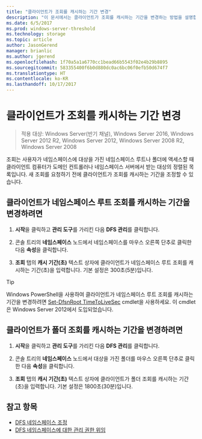 ```yaml
---
title: "클라이언트가 조회를 캐시하는 기간 변경"
description: "이 문서에서는 클라이언트가 조회를 캐시하는 기간을 변경하는 방법을 설명합니다."
ms.date: 6/5/2017
ms.prod: windows-server-threshold
ms.technology: storage
ms.topic: article
author: JasonGerend
manager: brianlic
ms.author: jgerend
ms.openlocfilehash: 1f70a5a1a6770cc1bead66b5543f02e4b29b8895
ms.sourcegitcommit: 583355400f6b0d880dc0ac6bc06f0efb50d674f7
ms.translationtype: HT
ms.contentlocale: ko-KR
ms.lasthandoff: 10/17/2017
---
```

# <a name="change-the-amount-of-time-that-clients-cache-referrals"></a>클라이언트가 조회를 캐시하는 기간 변경

> 적용 대상: Windows Server(반기 채널), Windows Server 2016, Windows Server 2012 R2, Windows Server 2012, Windows Server 2008 R2, Windows Server 2008

조회는 사용자가 네임스페이스에 대상을 가진 네임스페이스 루트나 폴더에 액세스할 때 클라이언트 컴퓨터가 도메인 컨트롤러나 네임스페이스 서버에서 받는 대상의 정렬된 목록입니다. 새 조회를 요청하기 전에 클라이언트가 조회를 캐시하는 기간을 조정할 수 있습니다.

## <a name="to-change-the-amount-of-time-that-clients-cache-namespace-root-referrals"></a>클라이언트가 네임스페이스 루트 조회를 캐시하는 기간을 변경하려면

1.  **시작**을 클릭하고 **관리 도구**를 가리킨 다음 **DFS 관리**를 클릭합니다.

2.  콘솔 트리의 **네임스페이스** 노드에서 네임스페이스를 마우스 오른쪽 단추로 클릭한 다음 **속성**을 클릭합니다.

3.  **조회** 탭의 **캐시 기간(초)** 텍스트 상자에 클라이언트가 네임스페이스 루트 조회를 캐시하는 기간(초)을 입력합니다. 기본 설정은 300초(5분)입니다.

> [!TIP]
> Windows PowerShell을 사용하여 클라이언트가 네임스페이스 루트 조회를 캐시하는 기간을 변경하려면 [Set-DfsnRoot TimeToLiveSec](https://technet.microsoft.com/library/jj884281.aspx) cmdlet을 사용하세요. 이 cmdlet은 Windows Server 2012에서 도입되었습니다.

## <a name="to-change-the-amount-of-time-that-clients-cache-folder-referrals"></a>클라이언트가 폴더 조회를 캐시하는 기간을 변경하려면

1.  **시작**을 클릭하고 **관리 도구**를 가리킨 다음 **DFS 관리**를 클릭합니다.

2.  콘솔 트리의 **네임스페이스** 노드에서 대상을 가진 폴더를 마우스 오른쪽 단추로 클릭한 다음 **속성**을 클릭합니다.

3.  **조회** 탭의 **캐시 기간(초)** 텍스트 상자에 클라이언트가 폴더 조회를 캐시하는 기간(초)을 입력합니다. 기본 설정은 1800초(30분)입니다.

## <a name="see-also"></a>참고 항목

-   [DFS 네임스페이스 조정](tuning-dfs-namespaces.md)
-   [DFS 네임스페이스에 대한 관리 권한 위임](delegate-management-permissions-for-dfs-namespaces.md)


